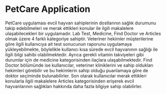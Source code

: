 
# PetCare Application   

PetCare uygulaması evcil hayvan sahiplerinin dostlarının sağlık durumunu takip edebilmeleri ve merak ettikleri konular ile ilgili makalelere ulaşabilecekleri bir uygulamadır. 
Lab Test, Medicine, Find Doctor ve Articles olmak üzere 4 farklı kategoriye sahiptir. Veteriner hekimler müşterilerine göre ilgili kullanıcıya ait test sonucunun raporunu uygulamaya yükleyebilmekte, böylelikle kullanıcı kısa sürede evcil hayvanının sağlığı ile ilgili bilgi sahibi olabilmektedir. Ayrıca gerekli vitamin takviyeleri gibi durumlar için de medicine kategorisinden ilaçlara ulaşabilmektedir. Find Doctor bölümünde ise kullanıcılar, veteriner kliniklerini ve sahip oldukları hekimleri görebilir ve bu hekimlerin sahip olduğu puanlamaya göre de doktor seçiminde bulunabilirler. Son olarak kullanıcılar merak ettikleri konularla ilgili makalelere Articles kategorisinden erişerek evcil hayvanlarının sağlıkları hakkında daha fazla bilgiye sahip olabilirler.

